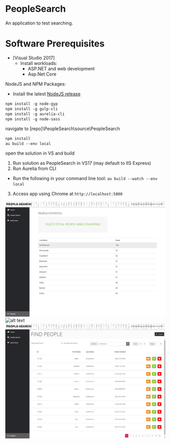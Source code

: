 # PeopleSearch
An application to test searching.

# Software Prerequisites
- [Visual Studio 2017]
    - Install workloads: 
        - ASP<span/>.NET and web development
        - Asp.Net Core
        
NodeJS and NPM Packages:
- Install the latest [NodeJS release](https://nodejs.org/en/download/current/)
```
npm install -g node-gyp
npm install -g gulp-cli
npm install -g aurelia-cli
npm install -g node-sass
```
navigate to  [repo]\PeopleSearch\source\PeopleSearch
```
npm install
au build --env local
```
open the solution in VS and build
 1. Run solution as PeopleSearch in VS17 (may default to IIS Express)
 2. Run Aurelia from CLI
 - Run the following in your command line tool: `au build --watch --env local`
 3. Access app using Chrome at `http://localhost:5000`


![alt text](screen.png "Home screen shot")
![alt text](screen1.png "Search screen shot")
![alt text](screen2.png "New person screen shot")

